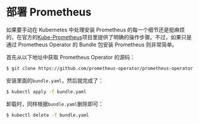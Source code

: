 # 部署 Prometheus

如果要手动在 Kubernetes 中处理安装 Prometheus 的每一个细节还是挺麻烦的，在官方的[Kube-Prometheus](https://github.com/prometheus-operator/kube-prometheus)项目里提供了明确的操作步骤。不过，如果只是通过 Prometheus Operator 的 Bundle 包安装 Prometheus 则非常简单。

首先从以下地址中获取 Prometheus Operator 的源码：

```bash
$ git clone https://github.com/prometheus-operator/prometheus-operator.git
```

安装里面的`bundle.yaml`，然后就完成了：

```bash
$ kubectl apply -f bundle.yaml
```

卸载时，同样根据`bundle.yaml`删除即可：

```bash
$ kubectl delete -f bundle.yaml
```
